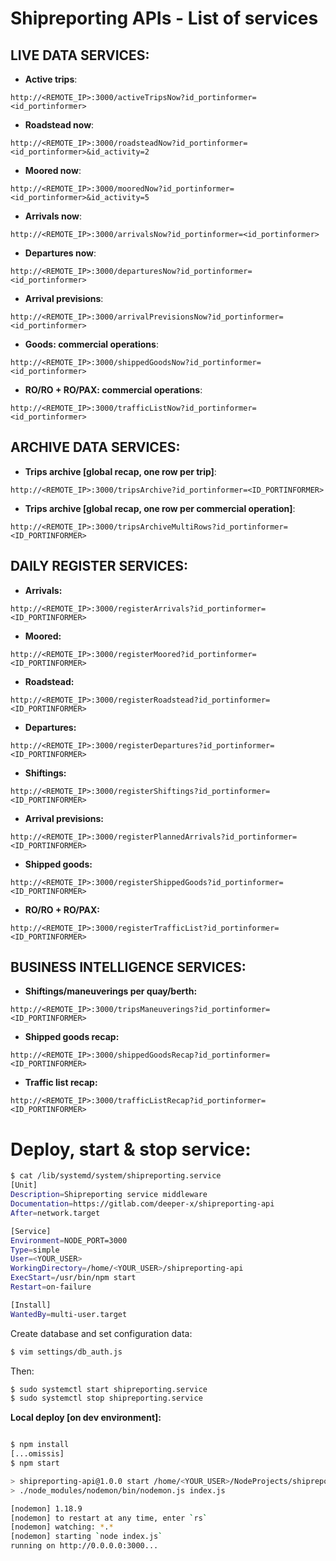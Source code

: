 # Shipreporting APIs - List of services

## LIVE DATA SERVICES:

- __Active trips__:
```
http://<REMOTE_IP>:3000/activeTripsNow?id_portinformer=<id_portinformer>
```

- __Roadstead now__:
```
http://<REMOTE_IP>:3000/roadsteadNow?id_portinformer=<id_portinformer>&id_activity=2
```

- __Moored now__:
```
http://<REMOTE_IP>:3000/mooredNow?id_portinformer=<id_portinformer>&id_activity=5
```

- __Arrivals now__:
```
http://<REMOTE_IP>:3000/arrivalsNow?id_portinformer=<id_portinformer>
```

- __Departures now__:
```
http://<REMOTE_IP>:3000/departuresNow?id_portinformer=<id_portinformer>
```

- __Arrival previsions__:
```
http://<REMOTE_IP>:3000/arrivalPrevisionsNow?id_portinformer=<id_portinformer>
```

- __Goods: commercial operations__:
```
http://<REMOTE_IP>:3000/shippedGoodsNow?id_portinformer=<id_portinformer>
```

- __RO/RO + RO/PAX: commercial operations__:
```
http://<REMOTE_IP>:3000/trafficListNow?id_portinformer=<id_portinformer>
```

## ARCHIVE DATA SERVICES:

- __Trips archive [global recap, one row per trip]__:
```
http://<REMOTE_IP>:3000/tripsArchive?id_portinformer=<ID_PORTINFORMER>
```
- __Trips archive [global recap, one row per commercial operation]__:
```
http://<REMOTE_IP>:3000/tripsArchiveMultiRows?id_portinformer=<ID_PORTINFORMER>
```

## DAILY REGISTER SERVICES:

- __Arrivals:__
```
http://<REMOTE_IP>:3000/registerArrivals?id_portinformer=<ID_PORTINFORMER>
```

- __Moored:__
```
http://<REMOTE_IP>:3000/registerMoored?id_portinformer=<ID_PORTINFORMER>
```

- __Roadstead:__
```
http://<REMOTE_IP>:3000/registerRoadstead?id_portinformer=<ID_PORTINFORMER>
```

- __Departures:__
```
http://<REMOTE_IP>:3000/registerDepartures?id_portinformer=<ID_PORTINFORMER>
```

- __Shiftings:__
```
http://<REMOTE_IP>:3000/registerShiftings?id_portinformer=<ID_PORTINFORMER>
```

- __Arrival previsions:__
```
http://<REMOTE_IP>:3000/registerPlannedArrivals?id_portinformer=<ID_PORTINFORMER>
```

- __Shipped goods:__
```
http://<REMOTE_IP>:3000/registerShippedGoods?id_portinformer=<ID_PORTINFORMER>
```

- __RO/RO + RO/PAX:__
```
http://<REMOTE_IP>:3000/registerTrafficList?id_portinformer=<ID_PORTINFORMER>
```

## BUSINESS INTELLIGENCE SERVICES: ##
- __Shiftings/maneuverings per quay/berth:__
```
http://<REMOTE_IP>:3000/tripsManeuverings?id_portinformer=<ID_PORTINFORMER>
```

- __Shipped goods recap:__
```
http://<REMOTE_IP>:3000/shippedGoodsRecap?id_portinformer=<ID_PORTINFORMER>
```

- __Traffic list recap:__
```
http://<REMOTE_IP>:3000/trafficListRecap?id_portinformer=<ID_PORTINFORMER>
```



# __Deploy, start & stop service:__

```bash
$ cat /lib/systemd/system/shipreporting.service 
[Unit]
Description=Shipreporting service middleware
Documentation=https://gitlab.com/deeper-x/shipreporting-api
After=network.target

[Service]
Environment=NODE_PORT=3000
Type=simple
User=<YOUR_USER>
WorkingDirectory=/home/<YOUR_USER>/shipreporting-api
ExecStart=/usr/bin/npm start
Restart=on-failure

[Install]
WantedBy=multi-user.target
```
Create database and set configuration data:
```bash
$ vim settings/db_auth.js 
```

Then:
```bash
$ sudo systemctl start shipreporting.service
$ sudo systemctl stop shipreporting.service
```

__Local deploy [on dev environment]:__
```bash

$ npm install
[...omissis]
$ npm start

> shipreporting-api@1.0.0 start /home/<YOUR_USER>/NodeProjects/shipreporting-api
> ./node_modules/nodemon/bin/nodemon.js index.js

[nodemon] 1.18.9
[nodemon] to restart at any time, enter `rs`
[nodemon] watching: *.*
[nodemon] starting `node index.js`
running on http://0.0.0.0:3000...
```

